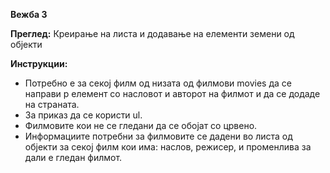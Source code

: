 **Вежба 3**

**Преглед:** Креирање на листа и додавање на елементи земени од објекти

**Инструкции:**
- Потребно е за секој филм од низата од филмови movies да се направи p елемент со насловот и авторот на филмот и да се додаде на страната.
- За приказ да се користи ul.
- Филмовите кои не се гледани да се обојат со црвено.
- Информациите потребни за филмовите се дадени во листа од објекти за секој филм кои има: наслов, режисер, и променлива за дали е гледан филмот.

